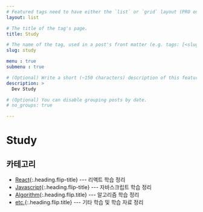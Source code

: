 ```yaml
---
# Featured tags need to have either the `list` or `grid` layout (PRO only).
layout: list

# The title of the tag's page.
title: Study

# The name of the tag, used in a post's front matter (e.g. tags: [<slug>]).
slug: study

menu : true
submenu : true

# (Optional) Write a short (~150 characters) description of this featured tag.
description: >
  Dev Study

# (Optional) You can disable grouping posts by date.
# no_groups: true

---
```


# Study

## 카테고리

* [React]{:.heading.flip-title} --- 리액트 학습 정리
* [Javascript]{:.heading.flip-title} --- 자바스크립트 학습 정리
* [Algorithm]{:.heading.flip.title} --- 알고리즘 학습 정리
* [etc.]{:.heading.flip.title} --- 기타 학습 및 학습 자료 정리

[React]: /react/
[Algorithm]: /algorithm/
[etc.]: /etc/
[Javascript]: /javascript/
